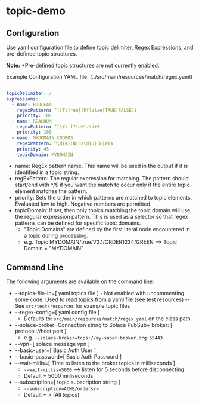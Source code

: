 # topic-demo


## Configuration
Use yaml configuration file to define topic delimiter, Regex Expressions, and pre-defined topic structures.

**Note:** *Pre-defined topic structures are not currently enabled.

Example Configuration YAML file:
(../src/main/resources/match/regex.yaml)

```yaml
---
topicDelimiter: /
expressions:
  - name: BOOLEAN
    regexPattern: ^([Tt]rue|[Ff]alse|TRUE|FALSE)$
    priority: 100
  - name: REALNUM
    regexPattern: ^[\+\-]?\d+\.\d+$
    priority: 100
  - name: MYDOMAIN_COORDS
    regexPattern: ^\d{4}(N|S)\d{5}(E|W)$
    priority: 45
    topicDomain: MYDOMAIN
```

- name: RegEx pattern name. This name will be used in the output if it is identified in a topic string.
- regExPattern: The regular expression for matching. The pattern should start/end with ^/$ if you want the match to occur only if the entire topic element matches the pattern.
- priority: Sets the order in which patterns are matched to topic elements. Evaluated low to high. Negative numbers are permitted.
- topicDomain: If set, then only topics matching the topic domain will use the regular expression pattern. This is used as a selector so that regex patterns can be defined for specific topic domains.
    - "Topic Domains" are defined by the first literal node encountered in a topic during processing.
    - e.g. Topic MYDOMAIN/true/V2.1/ORDER1234/GREEN --> Topic Domain = "MYDOMAIN"

## Command Line
The following arguments are available on the command line:
- --topics-file-in=[ yaml topics file ] - Not enabled with uncommenting some code. Used to read topics from a yaml file (see test resources)
    -- See ```src/test/resources``` for example topic files
- --regex-config=[ yaml config file ]
    - Defaults to: ```src/main/resources/match/regex.yaml``` on the class path
- --solace-broker=Connection string to Solace PubSub+ broker: [ protocol://host:port ]
    - e.g. ```--solace-broker=tcps://my-super-broker.org:55443```
- --vpn=[ solace message vpn ]
- --basic-user=[ Basic Auth User ]
- --basic-password=[ Basic Auth Password ]
- --wait-millis=[ Time to listen to the broker topics in milliseconds ]
    - ```--wait-millis=5000``` --> listen for 5 seconds before disconnecting
    - Default = 5000 milliseconds
- --subscription=[ topic subscription string ]
    - ```--subscription=ACME/orders/>```
    - Default = > (All topics)
